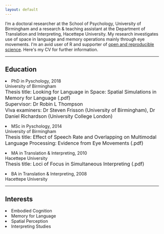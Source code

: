 ```yaml
---
layout: default
---
```


<p>I’m a doctoral researcher at the School of Psychology, University of Birmingham and a research & teaching assistant at the Department of Translation and Interpreting, Hacettepe University. My research investigates use of space in language and memory operations mainly through eye movements. I'm an avid user of R and supporter of <a href="https://osf.io/m9yh3/">open and reproducible science</a>. Here's my CV for further information.</p>
<hr>
<p><h2>Education</h2>
<p><li>PhD in Pyschology, 2018</li>
University of Birmingham<br>
<font size="3">Thesis title: Looking for Language in Space: Spatial Simulations in Memory for Language (.pdf)<br>
Supervisor: Dr Robin L Thompson<br>
Viva examiners: Dr Steven Frisson (University of Birmingham), Dr Daniel Richardson (University College London)</font><br></p>
<p><li>MSc in Pyschology, 2014</li>
University of Birmingham<br>
<font size="3">Thesis title: Effect of Speech Rate and Overlapping on Multimodal Language Processing: Evidence from Eye Movements (.pdf)</font><br></p>
<p><li>MA in Translation & Interpreting, 2010</li>
Hacettepe University<br>
<font size="3">Thesis title: Loci of Focus in Simultaneous Interpreting (.pdf)</font><br></p>
<p><li>BA in Translation & Interpreting, 2008</li>
Hacettepe University</p></p>
<hr>
<p><h2>Interests</h2>
<li>Embodied Cognition</li>
<li>Memory for Language</li>
<li>Spatial Perception</li>
<li>Interpreting Studies</li></p>
